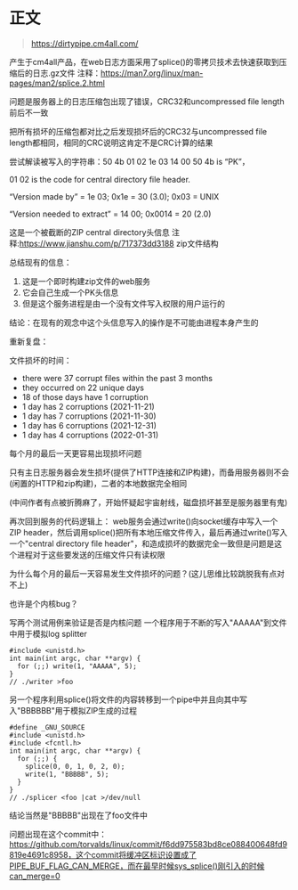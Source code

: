 # 正文
> https://dirtypipe.cm4all.com/


产生于cm4all产品，在web日志方面采用了splice()的零拷贝技术去快速获取到压缩后的日志.gz文件
注释：https://man7.org/linux/man-pages/man2/splice.2.html


问题是服务器上的日志压缩包出现了错误，CRC32和uncompressed file length前后不一致


把所有损坏的压缩包都对比之后发现损坏后的CRC32与uncompressed file length都相同，相同的CRC说明这肯定不是CRC计算的结果


尝试解读被写入的字符串：50 4b 01 02 1e 03  14 00
50 4b is “PK”，


01 02 is the code for central directory file header.


“Version made by” = 1e 03; 0x1e = 30 (3.0); 0x03 = UNIX


“Version needed to extract” = 14 00; 0x0014 = 20 (2.0)


这是一个被截断的ZIP central directory头信息
注释:https://www.jianshu.com/p/717373dd3188  zip文件结构




总结现有的信息：
1. 这是一个即时构建zip文件的web服务
2. 它会自己生成一个PK头信息
3. 但是这个服务进程是由一个没有文件写入权限的用户运行的


结论：在现有的观念中这个头信息写入的操作是不可能由进程本身产生的


重新复盘：


文件损坏的时间：
* there were 37 corrupt files within the past 3 months
* they occurred on 22 unique days
* 18 of those days have 1 corruption
* 1 day has 2 corruptions (2021-11-21)
* 1 day has 7 corruptions (2021-11-30)
* 1 day has 6 corruptions (2021-12-31)
* 1 day has 4 corruptions (2022-01-31)


每个月的最后一天更容易出现损坏问题


只有主日志服务器会发生损坏(提供了HTTP连接和ZIP构建)，而备用服务器则不会(闲置的HTTP和zip构建)，二者的本地数据完全相同


(中间作者有点被折腾麻了，开始怀疑起宇宙射线，磁盘损坏甚至是服务器里有鬼)


再次回到服务的代码逻辑上：
web服务会通过write()向socket缓存中写入一个ZIP header，然后调用splice()把所有本地压缩文件传入，最后再通过write()写入一个"central directory file header"，和造成损坏的数据完全一致但是问题是这个进程对于这些要发送的压缩文件只有读权限


为什么每个月的最后一天容易发生文件损坏的问题？(这儿思维比较跳脱我有点对不上)


也许是个内核bug？


写两个测试用例来验证是否是内核问题
一个程序用于不断的写入"AAAAA"到文件中用于模拟log splitter
```
#include <unistd.h>
int main(int argc, char **argv) {
  for (;;) write(1, "AAAAA", 5);
}
// ./writer >foo
```
另一个程序利用splice()将文件的内容转移到一个pipe中并且向其中写入"BBBBBB"用于模拟ZIP生成的过程
```
#define _GNU_SOURCE
#include <unistd.h>
#include <fcntl.h>
int main(int argc, char **argv) {
  for (;;) {
    splice(0, 0, 1, 0, 2, 0);
    write(1, "BBBBB", 5);
  }
}
// ./splicer <foo |cat >/dev/null
```
结论当然是"BBBBB"出现在了foo文件中


问题出现在这个commit中：https://github.com/torvalds/linux/commit/f6dd975583bd8ce088400648fd9819e4691c8958，这个commit将缓冲区标识设置成了PIPE_BUF_FLAG_CAN_MERGE，而在最早时候sys_splice()刚引入的时候can_merge=0